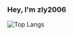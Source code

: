 ### Hey, I'm zly2006



![Top Langs](https://github-readme-stats.vercel.app/api/top-langs/?username=Mouse0w0&layout=compact&hide_border=true&hide=html,css)

